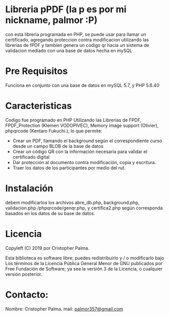 # Libreria pPDF (la p es por mi nickname, palmor :P)

con esta libreria programada en PHP, se puede usar para llamar un certificado, agregando proteccion contra modificacion utilizando las librerias de fPDF y tambien genera un codigo qr hacia un sistema de validacion mediado con una base de datos hecha en mySQL

# Pre Requisitos
Funciona en conjunto con una base de datos en  mySQL 5.7, y PHP 5.6.40	 

# Caracteristicas
Codigo fue programado en PHP 
Utilizando las Librerias de FPDF, FPDF_Protection (Klemen VODOPIVEC), Memory image support (Olivier), phpqrcode (Kentaro Fukuchi.), lo que permite: 

- Crear un PDF, llamando el background según el correspondiente curso desde un campo BLOB de la base de datos
- Crear un código QR con la información necesaria para validar el certificado digital
- Dar protección al documento contra modificación, copia y escritura.
- Traer los datos de los participantes por medio del rut.

# Instalación

debem modificarlos los archivos abre_db.php, background.php, validacion.php /phpqrcode/genqr.php, y certifica2.php según corresponda basados en los datos de su base de datos.

# Licencia

Copyleft (C) 2019 por Cristopher Palma.

Esta biblioteca es software libre; puedes redistribuirlo y / o modificarlo bajo
Los términos de la Licencia Pública General Menor de GNU publicados por Free
Fundación de Software; ya sea la versión 3 de la Licencia, o cualquier versión posterior.

# Contacto:

Nombre: Cristopher Palma. mail: palmor357@gmail.com
